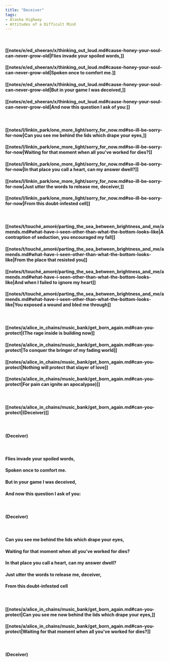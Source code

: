 ```yaml
---
title: "Deceiver"
tags:
- Alaska Highway
- Attitudes of a Difficult Mind
---
```

&nbsp;
#### [[notes/e/ed_sheeran/x/thinking_out_loud.md#cause-honey-your-soul-can-never-grow-old|Flies invade your spoiled words,]]
#### [[notes/e/ed_sheeran/x/thinking_out_loud.md#cause-honey-your-soul-can-never-grow-old|Spoken once to comfort me.]]
#### [[notes/e/ed_sheeran/x/thinking_out_loud.md#cause-honey-your-soul-can-never-grow-old|But in your game I was deceived,]]
#### [[notes/e/ed_sheeran/x/thinking_out_loud.md#cause-honey-your-soul-can-never-grow-old|And now this question I ask of you:]]
&nbsp;
#### [[notes/l/linkin_park/one_more_light/sorry_for_now.md#so-ill-be-sorry-for-now|Can you see me behind the lids which drape your eyes,]]
#### [[notes/l/linkin_park/one_more_light/sorry_for_now.md#so-ill-be-sorry-for-now|Waiting for that moment when all you've worked for dies?]]
#### [[notes/l/linkin_park/one_more_light/sorry_for_now.md#so-ill-be-sorry-for-now|In that place you call a heart, can my answer dwell?]]
#### [[notes/l/linkin_park/one_more_light/sorry_for_now.md#so-ill-be-sorry-for-now|Just utter the words to release me, deceiver,]]
#### [[notes/l/linkin_park/one_more_light/sorry_for_now.md#so-ill-be-sorry-for-now|From this doubt-infested cell]]
&nbsp;
#### [[notes/t/touché_amoré/parting_the_sea_between_brightness_and_me/amends.md#what-have-i-seen-other-than-what-the-bottom-looks-like|A contraption of seduction, you encouraged my fall]]
#### [[notes/t/touché_amoré/parting_the_sea_between_brightness_and_me/amends.md#what-have-i-seen-other-than-what-the-bottom-looks-like|From the place that resisted you]]
#### [[notes/t/touché_amoré/parting_the_sea_between_brightness_and_me/amends.md#what-have-i-seen-other-than-what-the-bottom-looks-like|And when I failed to ignore my heart]]
#### [[notes/t/touché_amoré/parting_the_sea_between_brightness_and_me/amends.md#what-have-i-seen-other-than-what-the-bottom-looks-like|You exposed a wound and bled me through]]
&nbsp;
#### [[notes/a/alice_in_chains/music_bank/get_born_again.md#can-you-protect|(The rage inside is building now]]
#### [[notes/a/alice_in_chains/music_bank/get_born_again.md#can-you-protect|To conquer the bringer of my fading world]]
#### [[notes/a/alice_in_chains/music_bank/get_born_again.md#can-you-protect|Nothing will protect that slayer of love]]
#### [[notes/a/alice_in_chains/music_bank/get_born_again.md#can-you-protect|For pain can ignite an apocalypse)]]
&nbsp;
#### [[notes/a/alice_in_chains/music_bank/get_born_again.md#can-you-protect|(Deceiver)]]
&nbsp;
#### (Deceiver)
&nbsp;
#### Flies invade your spoiled words,
#### Spoken once to comfort me.
#### But in your game I was deceived,
#### And now this question I ask of you:
&nbsp;
#### (Deceiver)
&nbsp;
#### Can you see me behind the lids which drape your eyes,
#### Waiting for that moment when all you've worked for dies?
#### In that place you call a heart, can my answer dwell?
#### Just utter the words to release me, deceiver,
#### From this doubt-infested cell
&nbsp;
#### [[notes/a/alice_in_chains/music_bank/get_born_again.md#can-you-protect|Can you see me now behind the lids which drape your eyes,]]
#### [[notes/a/alice_in_chains/music_bank/get_born_again.md#can-you-protect|Waiting for that moment when all you've worked for dies?]]
&nbsp;
#### (Deceiver)
